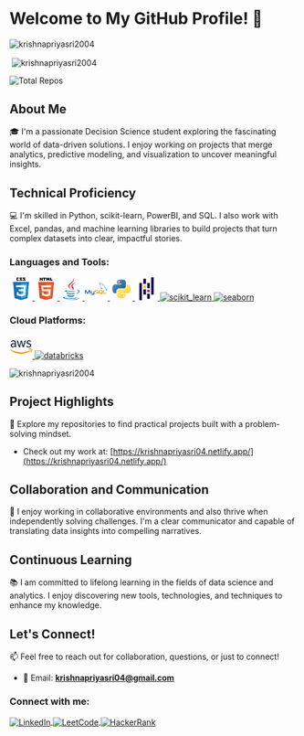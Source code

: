 # Welcome to My GitHub Profile! 👋  
<p align="left"> 
  <img src="https://komarev.com/ghpvc/?username=krishnapriyasri2004&label=Profile%20views&color=0e75b6&style=flat" alt="krishnapriyasri2004" /> 
</p>

<p>&nbsp;<img align="center" src="https://github-readme-stats.vercel.app/api?username=krishnapriyasri2004&show_icons=true&locale=en" alt="krishnapriyasri2004" /></p>

<!-- Custom badge for total repos count -->
<p>
  <img src="https://img.shields.io/badge/Public_Repos-24-blue?style=flat-square" alt="Total Repos" />
</p>

## About Me
🎓 I'm a passionate Decision Science student exploring the fascinating world of data-driven solutions. I enjoy working on projects that merge analytics, predictive modeling, and visualization to uncover meaningful insights.

## Technical Proficiency
💻 I'm skilled in Python, scikit-learn, PowerBI, and SQL. I also work with Excel, pandas, and machine learning libraries to build projects that turn complex datasets into clear, impactful stories.

<h3 align="left">Languages and Tools:</h3>
<p align="left"> 
  <a href="https://www.w3schools.com/css/" target="_blank" rel="noreferrer"> 
    <img src="https://raw.githubusercontent.com/devicons/devicon/master/icons/css3/css3-original-wordmark.svg" alt="css3" width="40" height="40"/> 
  </a> 
  <a href="https://www.w3.org/html/" target="_blank" rel="noreferrer"> 
    <img src="https://raw.githubusercontent.com/devicons/devicon/master/icons/html5/html5-original-wordmark.svg" alt="html5" width="40" height="40"/> 
  </a> 
  <a href="https://www.java.com" target="_blank" rel="noreferrer"> 
    <img src="https://raw.githubusercontent.com/devicons/devicon/master/icons/java/java-original.svg" alt="java" width="40" height="40"/> 
  </a> 
  <a href="https://www.mysql.com/" target="_blank" rel="noreferrer"> 
    <img src="https://raw.githubusercontent.com/devicons/devicon/master/icons/mysql/mysql-original-wordmark.svg" alt="mysql" width="40" height="40"/> 
  </a> 
  <a href="https://www.python.org" target="_blank" rel="noreferrer"> 
    <img src="https://raw.githubusercontent.com/devicons/devicon/master/icons/python/python-original.svg" alt="python" width="40" height="40"/> 
  </a> 
  <a href="https://pandas.pydata.org/" target="_blank" rel="noreferrer"> 
    <img src="https://raw.githubusercontent.com/devicons/devicon/2ae2a900d2f041da66e950e4d48052658d850630/icons/pandas/pandas-original.svg" alt="pandas" width="40" height="40"/> 
  </a> 
  <a href="https://scikit-learn.org/" target="_blank" rel="noreferrer"> 
    <img src="https://upload.wikimedia.org/wikipedia/commons/0/05/Scikit_learn_logo_small.svg" alt="scikit_learn" width="40" height="40"/> 
  </a> 
  <a href="https://seaborn.pydata.org/" target="_blank" rel="noreferrer"> 
    <img src="https://seaborn.pydata.org/_images/logo-mark-lightbg.svg" alt="seaborn" width="40" height="40"/> 
  </a> 
</p>

<h3 align="left">Cloud Platforms:</h3>
<p align="left">
  <a href="https://aws.amazon.com/" target="_blank" rel="noreferrer">
    <img src="https://raw.githubusercontent.com/devicons/devicon/master/icons/amazonwebservices/amazonwebservices-original-wordmark.svg" alt="aws" width="40" height="40" />
  </a>
  <a href="https://databricks.com/" target="_blank" rel="noreferrer">
    <img src="https://www.vectorlogo.zone/logos/databricks/databricks-icon.svg" alt="databricks" width="40" height="40" />
  </a>
</p>

<p><img src="https://github-readme-stats.vercel.app/api/top-langs?username=krishnapriyasri2004&show_icons=true&locale=en&layout=compact" alt="krishnapriyasri2004" /></p>

## Project Highlights
🚀 Explore my repositories to find practical projects built with a problem-solving mindset.  
- Check out my work at: [https://krishnapriyasri04.netlify.app/](https://krishnapriyasri04.netlify.app/)

## Collaboration and Communication
🤝 I enjoy working in collaborative environments and also thrive when independently solving challenges. I'm a clear communicator and capable of translating data insights into compelling narratives.

## Continuous Learning
📚 I am committed to lifelong learning in the fields of data science and analytics. I enjoy discovering new tools, technologies, and techniques to enhance my knowledge.

## Let's Connect!
📫 Feel free to reach out for collaboration, questions, or just to connect!  
- 📧 Email: **krishnapriyasri04@gmail.com**

<h3 align="left">Connect with me:</h3>
<p align="left">
  <a href="https://www.linkedin.com/in/krishnapriyasri2004/" target="_blank" rel="noreferrer">
    <img align="center" src="https://raw.githubusercontent.com/rahuldkjain/github-profile-readme-generator/master/src/images/icons/Social/linked-in-alt.svg" alt="LinkedIn" height="30" width="40" />
  </a>
  <a href="https://leetcode.com/u/KrishnaPriya240/" target="_blank" rel="noreferrer">
    <img align="center" src="https://raw.githubusercontent.com/rahuldkjain/github-profile-readme-generator/master/src/images/icons/Social/leet-code.svg" alt="LeetCode" height="30" width="40" />
  </a>
  <a href="https://www.hackerrank.com/profile/h71762133027" target="_blank" rel="noreferrer">
    <img align="center" src="https://cdn.jsdelivr.net/gh/devicons/devicon/icons/hackerrank/hackerrank-original.svg" alt="HackerRank" height="30" width="40" />
  </a>
</p>
